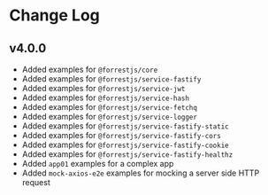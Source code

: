 # Change Log

## v4.0.0

- Added examples for `@forrestjs/core`
- Added examples for `@forrestjs/service-fastify`
- Added examples for `@forrestjs/service-jwt`
- Added examples for `@forrestjs/service-hash`
- Added examples for `@forrestjs/service-fetchq`
- Added examples for `@forrestjs/service-logger`
- Added examples for `@forrestjs/service-fastify-static`
- Added examples for `@forrestjs/service-fastify-cors`
- Added examples for `@forrestjs/service-fastify-cookie`
- Added examples for `@forrestjs/service-fastify-healthz`
- Added `app01` examples for a complex app
- Added `mock-axios-e2e` examples for mocking a server side HTTP request
